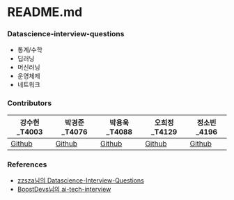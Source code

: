 # README.md
### Datascience-interview-questions
- 통계/수학
- 딥러닝
- 머신러닝
- 운영체제
- 네트워크

### Contributors
| 강수헌_T4003 | 박경준_T4076 | 박용욱_T4088 | 오희정_T4129 | 정소빈_4196 |
| --- | --- | --- | --- | --- |
| [Github](https://github.com/soso6079) | [Github](https://github.com/parkkyungjun) | [Github](https://github.com/oceanofglitta) | [Github](https://github.com/HeeJeongOh) | [Github](https://github.com/sobin98) |


### References
- [zzsza님의 Datascience-Interview-Questions](https://github.com/zzsza/Datascience-Interview-Questions)
- [BoostDevs님의 ai-tech-interview](https://boostdevs.gitbook.io/ai-tech-interview/)
